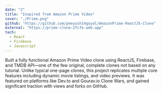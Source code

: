 ```yaml
---
date: "2"
title: "Inspired from Amazon Prime Video"
cover: "./Prime.png"
github: "https://github.com/peeyush14goyal/AmazonPrime-ReactJS-Clone"
external: "https://prime-clone-2fcfe.web.app"
tech:
  - React
  - Firebase
  - Javascript
---
```


Built a fully functional Amazon Prime Video clone using ReactJS, Firebase, and TMDB API—one of the few original, complete clones not based on any tutorial. Unlike typical one-page clones, this project replicates multiple core features including dynamic movie listings, and video previews. It was featured on platforms like Dev.to and Gourav.io Clone Wars, and gained significant traction with views and forks on GitHub.
